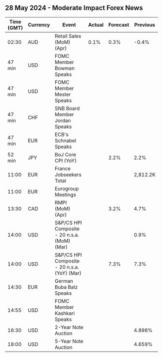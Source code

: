 ## 28 May 2024 - Moderate Impact Forex News

| Time (GMT) | Currency | Event | Actual | Forecast | Previous |
|------|----------|-------|--------|----------|----------|
| 02:30 | AUD | Retail Sales (MoM) (Apr) | 0.1% | 0.3% | -0.4% |
| 47 min | USD | FOMC Member Bowman Speaks |  |  |  |
| 47 min | USD | FOMC Member Mester Speaks |  |  |  |
| 47 min | CHF | SNB Board Member Jordan Speaks |  |  |  |
| 47 min | EUR | ECB's Schnabel Speaks |  |  |  |
| 52 min | JPY | BoJ Core CPI (YoY) |  | 2.2% | 2.2% |
| 11:00 | EUR | France Jobseekers Total |  |  | 2,812.2K |
| 11:00 | EUR | Eurogroup Meetings |  |  |  |
| 13:30 | CAD | RMPI (MoM) (Apr) |  | 3.2% | 4.7% |
| 14:00 | USD | S&P/CS HPI Composite - 20 n.s.a. (MoM) (Mar) |  |  | 0.9% |
| 14:00 | USD | S&P/CS HPI Composite - 20 n.s.a. (YoY) (Mar) |  | 7.3% | 7.3% |
| 14:30 | EUR | German Buba Balz Speaks |  |  |  |
| 14:55 | USD | FOMC Member Kashkari Speaks |  |  |  |
| 16:30 | USD | 2-Year Note Auction |  |  | 4.898% |
| 18:00 | USD | 5-Year Note Auction |  |  | 4.659% |
